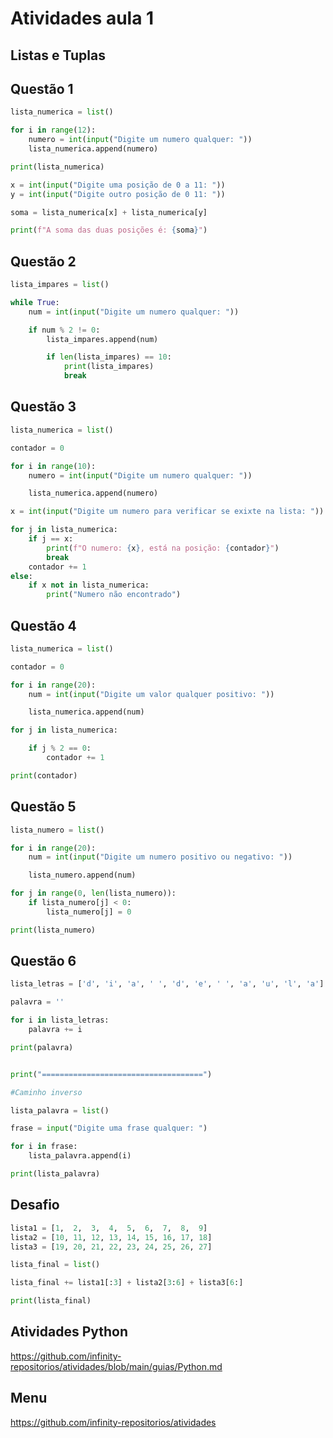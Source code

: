 # Atividades aula 1

## Listas e Tuplas

## Questão 1

~~~py
lista_numerica = list()

for i in range(12):
    numero = int(input("Digite um numero qualquer: "))
    lista_numerica.append(numero)

print(lista_numerica)

x = int(input("Digite uma posição de 0 a 11: "))
y = int(input("Digite outro posição de 0 11: "))

soma = lista_numerica[x] + lista_numerica[y]

print(f"A soma das duas posições é: {soma}")
~~~

## Questão 2

~~~py
lista_impares = list()

while True:
    num = int(input("Digite um numero qualquer: "))

    if num % 2 != 0:
        lista_impares.append(num)

        if len(lista_impares) == 10:
            print(lista_impares)
            break
~~~

## Questão 3

~~~py
lista_numerica = list()

contador = 0

for i in range(10):
    numero = int(input("Digite um numero qualquer: "))

    lista_numerica.append(numero)

x = int(input("Digite um numero para verificar se exixte na lista: "))

for j in lista_numerica:
    if j == x:
        print(f"O numero: {x}, está na posição: {contador}")
        break
    contador += 1
else:
    if x not in lista_numerica:
        print("Numero não encontrado")
~~~

## Questão 4

~~~py
lista_numerica = list()

contador = 0

for i in range(20):
    num = int(input("Digite um valor qualquer positivo: "))

    lista_numerica.append(num)

for j in lista_numerica:

    if j % 2 == 0:
        contador += 1

print(contador)
~~~

## Questão 5

~~~py
lista_numero = list()

for i in range(20):
    num = int(input("Digite um numero positivo ou negativo: "))

    lista_numero.append(num)

for j in range(0, len(lista_numero)):
    if lista_numero[j] < 0:
        lista_numero[j] = 0

print(lista_numero)
~~~

## Questão 6

~~~py
lista_letras = ['d', 'i', 'a', ' ', 'd', 'e', ' ', 'a', 'u', 'l', 'a']

palavra = ''

for i in lista_letras:
    palavra += i

print(palavra)


print("====================================")

#Caminho inverso

lista_palavra = list()

frase = input("Digite uma frase qualquer: ")

for i in frase:
    lista_palavra.append(i)

print(lista_palavra)
~~~

## Desafio

~~~py
lista1 = [1,  2,  3,  4,  5,  6,  7,  8,  9]
lista2 = [10, 11, 12, 13, 14, 15, 16, 17, 18]
lista3 = [19, 20, 21, 22, 23, 24, 25, 26, 27]

lista_final = list()

lista_final += lista1[:3] + lista2[3:6] + lista3[6:]

print(lista_final)
~~~

## Atividades Python

<https://github.com/infinity-repositorios/atividades/blob/main/guias/Python.md>

## Menu

<https://github.com/infinity-repositorios/atividades>
